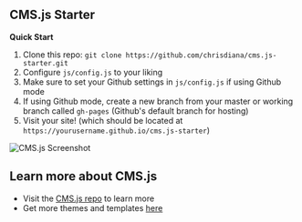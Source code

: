 ## CMS.js Starter

**Quick Start**

1. Clone this repo: `git clone https://github.com/chrisdiana/cms.js-starter.git`
2. Configure `js/config.js` to your liking
3. Make sure to set your Github settings in `js/config.js` if using Github mode
4. If using Github mode, create a new branch from your master or working branch called `gh-pages` (Github's default branch for hosting)
5. Visit your site! (which should be located at `https://yourusername.github.io/cms.js-starter`)


![CMS.js Screenshot](https://raw.githubusercontent.com/chrisdiana/cms.js/gh-pages/img/screenshot.png)

## Learn more about CMS.js

* Visit the [CMS.js repo](https://github.com/chrisdiana/cms.js) to learn more
* Get more themes and templates [here](https://chrisdiana.github.io/cms.js-themes)
